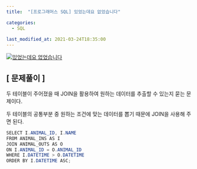 ```yaml
---
title:  "[프로그래머스 SQL] 있었는데요 없었습니다"

categories:
  - SQL
  
last_modified_at: 2021-03-24T18:35:00
---
```


[![있었는데요 없었습니다](https://user-images.githubusercontent.com/53072057/112577225-4d877300-8e37-11eb-9ecc-5aa48e24f42e.JPG)](https://programmers.co.kr/learn/courses/30/lessons/59043)  
<h2>[ 문제풀이 ]</h2>  
두 테이블이 주어졌을 때 JOIN을 활용하여 원하는 데이터를 추출할 수 있는지 묻는 문제이다.  

두 테이블의 공통부분 중 원하는 조건에 맞는 데이터를 뽑기 때문에 JOIN을 사용해 주면 된다.  

```java
SELECT I.ANIMAL_ID, I.NAME
FROM ANIMAL_INS AS I
JOIN ANIMAL_OUTS AS O
ON I.ANIMAL_ID = O.ANIMAL_ID
WHERE I.DATETIME > O.DATETIME
ORDER BY I.DATETIME ASC;
```
